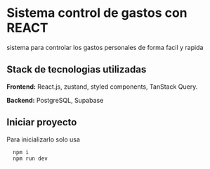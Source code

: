 
# Sistema control de gastos con REACT

sistema para controlar los gastos personales de forma facil y rapida

## Stack de tecnologias utilizadas

**Frontend:** React.js, zustand, styled components, TanStack Query.

**Backend:** PostgreSQL, Supabase

## Iniciar proyecto

Para inicializarlo solo usa

```bash
  npm i
  npm run dev
```